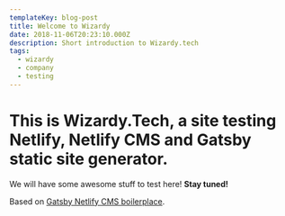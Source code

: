```yaml
---
templateKey: blog-post
title: Welcome to Wizardy
date: 2018-11-06T20:23:10.000Z
description: Short introduction to Wizardy.tech
tags:
  - wizardy
  - company
  - testing
---
```


# This is Wizardy.Tech, a site testing Netlify, Netlify CMS and Gatsby static site generator.

We will have some awesome stuff to test here! **Stay tuned!**

Based on [Gatsby Netlify CMS boilerplace](https://github.com/AustinGreen/gatsby-netlify-cms-boilerplate).
